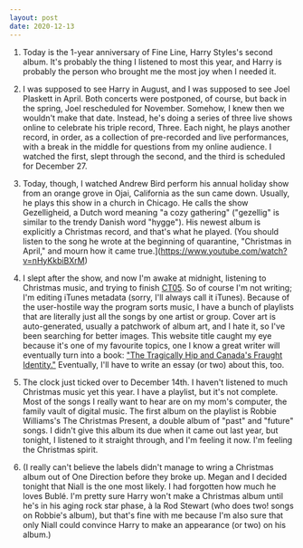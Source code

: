 ```yaml
---
layout: post
date: 2020-12-13
---
```


1. Today is the 1-year anniversary of Fine Line, Harry Styles's second album. It's probably the thing I listened to most this year, and Harry is probably the person who brought me the most joy when I needed it.

2. I was supposed to see Harry in August, and I was supposed to see Joel Plaskett in April. Both concerts were postponed, of course, but back in the spring, Joel rescheduled for November. Somehow, I knew then we wouldn't make that date. Instead, he's doing a series of three live shows online to celebrate his triple record, Three. Each night, he plays another record, in order, as a collection of pre-recorded and live performances, with a break in the middle for questions from my online audience. I watched the first, slept through the second, and the third is scheduled for December 27.

3. Today, though, I watched Andrew Bird perform his annual holiday show from an orange grove in Ojai, California as the sun came down. Usually, he plays this show in a church in Chicago. He calls the show Gezelligheid, a Dutch word meaning "a cozy gathering" ("gezellig" is similar to the trendy Danish word "hygge"). His newest album is explicitly a Christmas record, and that's what he played. (You should listen to the song he wrote at the beginning of quarantine, "Christmas in April," and mourn how it came true.](https://www.youtube.com/watch?v=nHyKkbiBXrM)

4. I slept after the show, and now I'm awake at midnight, listening to Christmas music, and trying to finish [CT05](https://jessdriscoll.itch.io/congenial-telegram). So of course I'm not writing; I'm editing iTunes metadata (sorry, I'll always call it iTunes). Because of the user-hostile way the program sorts music, I have a bunch of playlists that are literally just all the songs by one artist or group. Cover art is auto-generated, usually a patchwork of album art, and I hate it, so I've been searching for better images. This website title caught my eye because it's one of my favourite topics, one I know a great writer will eventually turn into a book: ["The Tragically Hip and Canada's Fraught Identity."](https://makeyourowntaste.com/2016/09/13/the-tragically-hip-and-canadas-fraught-identity/) Eventually, I'll have to write an essay (or two) about this, too.

5. The clock just ticked over to December 14th. I haven't listened to much Christmas music yet this year. I have a playlist, but it's not complete. Most of the songs I really want to hear are on my mom's computer, the family vault of digital music. The first album on the playlist is Robbie Williams's The Christmas Present, a double album of "past" and "future" songs. I didn't give this album its due when it came out last year, but tonight, I listened to it straight through, and I'm feeling it now. I'm feeling the Christmas spirit.

6. (I really can't believe the labels didn't manage to wring a Christmas album out of One Direction before they broke up. Megan and I decided tonight that Niall is the one most likely. I had forgotten how much he loves Bublé. I'm pretty sure Harry won't make a Christmas album until he's in his aging rock star phase, à la Rod Stewart (who does two! songs on Robbie's album), but that's fine with me because I'm also sure that only Niall could convince Harry to make an appearance (or two) on his album.)
